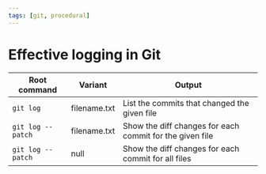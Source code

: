 ```yaml
---
tags: [git, procedural]
---
```


# Effective logging in Git

| Root command      | Variant      | Output                                                   |
| ----------------- | ------------ | -------------------------------------------------------- |
| `git log`         | filename.txt | List the commits that changed the given file             |
| `git log --patch` | filename.txt | Show the diff changes for each commit for the given file |
| `git log --patch` | null         | Show the diff changes for each commit for all files      |
